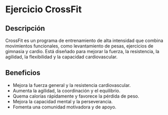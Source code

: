 # Ejercicio CrossFit

## Descripción
CrossFit es un programa de entrenamiento de alta intensidad que combina movimientos funcionales, como levantamiento de pesas, ejercicios de gimnasia y cardio. Está diseñado para mejorar la fuerza, la resistencia, la agilidad, la flexibilidad y la capacidad cardiovascular.

## Beneficios
- Mejora la fuerza general y la resistencia cardiovascular.
- Aumenta la agilidad, la coordinación y el equilibrio.
- Quema calorías rápidamente y favorece la pérdida de peso.
- Mejora la capacidad mental y la perseverancia.
- Fomenta una comunidad motivadora y de apoyo.
